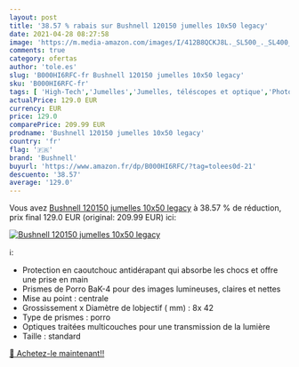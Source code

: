 ```yaml
---
layout: post
title: '38.57 % rabais sur Bushnell 120150 jumelles 10x50 legacy'
date: 2021-04-28 08:27:58
image: 'https://m.media-amazon.com/images/I/412B8QCKJ8L._SL500_._SL400_.jpg'
comments: true
category: ofertas
author: 'tole.es'
slug: 'B000HI6RFC-fr Bushnell 120150 jumelles 10x50 legacy'
sku: 'B000HI6RFC-fr'
tags: [ 'High-Tech','Jumelles','Jumelles, téléscopes et optique','Photo et caméscopes','bushnell', ]
actualPrice: 129.0 EUR
currency: EUR
price: 129.0
comparePrice: 209.99 EUR
prodname: 'Bushnell 120150 jumelles 10x50 legacy'
country: 'fr'
flag: '🇫🇷'
brand: 'Bushnell'
buyurl: 'https://www.amazon.fr/dp/B000HI6RFC/?tag=tolees0d-21'
descuento: '38.57'
average: '129.0'
---
```


Vous avez [Bushnell 120150 jumelles 10x50 legacy](https://www.amazon.fr/dp/B000HI6RFC/?tag=tolees0d-21)  à  38.57 % de réduction, prix final  129.0 EUR (original: 209.99 EUR) ici:

[![Bushnell 120150 jumelles 10x50 legacy](https://m.media-amazon.com/images/I/412B8QCKJ8L._SL500_._SL400_.jpg)](https://www.amazon.fr/dp/B000HI6RFC/?tag=tolees0d-21)

ℹ️:

- Protection en caoutchouc antidérapant qui absorbe les chocs et offre une prise en main
- Prismes de Porro BaK-4 pour des images lumineuses, claires et nettes
- Mise au point : centrale
- Grossissement x Diamètre de lobjectif ( mm) : 8x 42
- Type de prismes : porro
- Optiques traitées multicouches pour une transmission de la lumière
- Taille : standard

[🛒 Achetez-le maintenant!!](https://www.amazon.fr/dp/B000HI6RFC/?tag=tolees0d-21)
